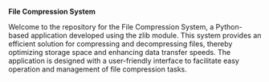 **File Compression System**


Welcome to the repository for the File Compression System, a Python-based application developed using the zlib module. This system provides an efficient solution for compressing and decompressing files, thereby optimizing storage space and enhancing data transfer speeds. The application is designed with a user-friendly interface to facilitate easy operation and management of file compression tasks.
